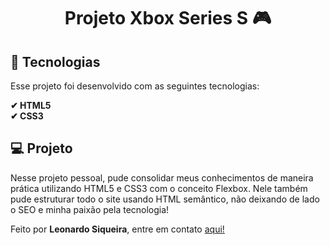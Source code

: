 <h1 align="center">Projeto Xbox Series S 🎮</h1>

<h2>🚀 Tecnologias</h2>

<p>Esse projeto foi desenvolvido com as seguintes tecnologias:</p>

<b>✔ HTML5</b>
<br>
<b>✔ CSS3</b>
<br>

<h2>💻 Projeto</h2>
<p>Nesse projeto pessoal, pude consolidar meus conhecimentos de maneira prática utilizando HTML5 e CSS3 com o conceito Flexbox. Nele também pude estruturar todo o site usando HTML semântico, não deixando de lado o SEO e minha paixão pela tecnologia!</p>

<p>Feito por <b>Leonardo Siqueira</b>, entre em contato <a href="https://www.linkedin.com/in/leonardo-siqueira-b63485228/">aqui!</a>
